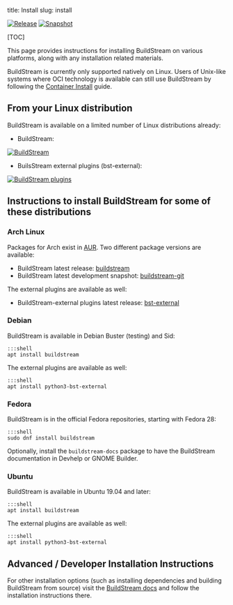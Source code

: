 title: Install
slug: install

[![Release](https://docs.buildstream.build/master/_static/release.svg)](https://docs.buildstream.build/master/_static/release.html) [![Snapshot](https://docs.buildstream.build/master/_static/snapshot.svg)](https://docs.buildstream.build/master/_static/snapshot.html)

[TOC]

This page provides instructions for installing BuildStream on various
platforms, along with any installation related materials.

BuildStream is currently only supported natively on Linux. Users of
Unix-like systems where OCI technology is available can still use BuildStream
by following the [Container Install] guide.


## From your Linux distribution

BuildStream is available on a limited number of Linux distributions already:

* BuildStream:

[![BuildStream](https://repology.org/badge/vertical-allrepos/buildstream.svg)](https://repology.org/metapackage/buildstream/versions)

* BuilsStream external plugins (bst-external):

[![BuildStream plugins](https://repology.org/badge/vertical-allrepos/bst-external.svg)](https://repology.org/metapackage/bst-external/versions)

## Instructions to install BuildStream for some of these distributions

<a id="arch"></a>

### Arch Linux

Packages for Arch exist in [AUR](https://wiki.archlinux.org/index.php/Arch_User_Repository#Installing_packages).
Two different package versions are available:

 - BuildStream latest release: [buildstream](https://aur.archlinux.org/packages/buildstream)
 - BuildStream latest development snapshot: [buildstream-git](https://aur.archlinux.org/packages/buildstream-git)

The external plugins are available as well:

 - BuildStream-external plugins latest release: [bst-external](https://aur.archlinux.org/packages/bst-external)

<a id="fedora"></a>

### Debian

BuildStream is available in Debian Buster (testing) and Sid:

    :::shell
    apt install buildstream

The external plugins are available as well:

    :::shell
    apt install python3-bst-external

### Fedora

BuildStream is in the official Fedora repositories, starting with Fedora 28:

    :::shell
    sudo dnf install buildstream

Optionally, install the `buildstream-docs` package to have the BuildStream
documentation in Devhelp or GNOME Builder.

### Ubuntu

BuildStream is available in Ubuntu 19.04 and later:

    :::shell
    apt install buildstream

The external plugins are available as well:

    :::shell
    apt install python3-bst-external

## Advanced / Developer Installation Instructions

For other installation options (such as installing dependencies and building
BuildStream from source) visit the [BuildStream docs] and follow the
installation instructions there.

[Container Install]: https://gitlab.com/BuildStream/buildstream-docker-images/-/blob/master/USING.md
[BuildStream docs]: https://docs.buildstream.build
